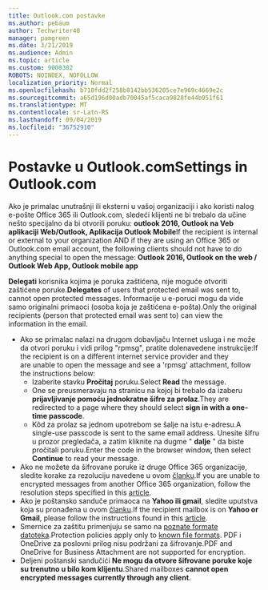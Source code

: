 ```yaml
---
title: Outlook.com postavke
ms.author: pebaum
author: Techwriter40
manager: pamgreen
ms.date: 3/21/2019
ms.audience: Admin
ms.topic: article
ms.custom: 9000302
ROBOTS: NOINDEX, NOFOLLOW
localization_priority: Normal
ms.openlocfilehash: b710fdd2f258b8142bb536205ce7e969c4669e2c
ms.sourcegitcommit: a65d196d00adb70045af5caca9828fe44b951f61
ms.translationtype: MT
ms.contentlocale: sr-Latn-RS
ms.lasthandoff: 09/04/2019
ms.locfileid: "36752910"
---
```

# <a name="settings-in-outlookcom"></a><span data-ttu-id="93bf5-102">Postavke u Outlook.com</span><span class="sxs-lookup"><span data-stu-id="93bf5-102">Settings in Outlook.com</span></span>

<span data-ttu-id="93bf5-103">Ako je primalac unutrašnji ili eksterni u vašoj organizaciji i ako koristi nalog e-pošte Office 365 ili Outlook.com, sledeći klijenti ne bi trebalo da učine nešto specijalno da bi otvorili poruku: **outlook 2016, Outlook na Veb aplikaciji Web/Outlook, Aplikacija Outlook Mobile**</span><span class="sxs-lookup"><span data-stu-id="93bf5-103">If the recipient is internal or external to your organization AND if they are using an Office 365 or Outlook.com email account, the following clients should not have to do anything special to open the message: **Outlook 2016, Outlook on the web / Outlook Web App, Outlook mobile app**</span></span>

<span data-ttu-id="93bf5-104">**Delegati** korisnika kojima je poruka zaštićena, nije moguće otvoriti zaštićene poruke.</span><span class="sxs-lookup"><span data-stu-id="93bf5-104">**Delegates** of users that protected email was sent to, cannot open protected messages.</span></span> <span data-ttu-id="93bf5-105">Informacije u e-poruci mogu da vide samo originalni primaoci (osoba koja je zaštićena e-pošta).</span><span class="sxs-lookup"><span data-stu-id="93bf5-105">Only the original recipients (person that protected email was sent to) can view the information in the email.</span></span>

- <span data-ttu-id="93bf5-106">Ako se primalac nalazi na drugom dobavljaču Internet usluga i&nbsp;ne može da otvori poruku i vidi prilog "rpmsg", pratite dolenavedene instrukcije:</span><span class="sxs-lookup"><span data-stu-id="93bf5-106">If the recipient is on a different internet service provider and they are&nbsp;unable to open the message and see a 'rpmsg' attachment, follow the instructions below:</span></span>
    - <span data-ttu-id="93bf5-107">Izaberite stavku **Pročitaj** poruku.</span><span class="sxs-lookup"><span data-stu-id="93bf5-107">Select **Read** the message.</span></span>
    - <span data-ttu-id="93bf5-108">One se preusmeravaju na stranicu na kojoj bi trebalo da izaberu **prijavljivanje pomoću jednokratne šifre za prolaz**.</span><span class="sxs-lookup"><span data-stu-id="93bf5-108">They are redirected to a page where they should select **sign in with a one-time passcode**.</span></span>
    - <span data-ttu-id="93bf5-109">Kôd za prolaz sa jednom upotrebom se šalje na istu e-adresu.</span><span class="sxs-lookup"><span data-stu-id="93bf5-109">A single-use passcode is sent to the same email address.</span></span> <span data-ttu-id="93bf5-110">Unesite šifru u prozor pregledača, a zatim kliknite na dugme " **dalje** " da biste pročitali poruku.</span><span class="sxs-lookup"><span data-stu-id="93bf5-110">Enter the code in the browser window, then select **Continue** to read your message.</span></span>
- <span data-ttu-id="93bf5-111">Ako ne možete da šifrovane poruke iz druge Office 365 organizacije, sledite korake za rezoluciju navedene u ovom [članku](https://support.office.com/article/known-issues-opening-irm-protected-emails-sent-from-users-in-other-office-365-organizations-0dec0593-a05d-4aa2-8445-9311ebab3164).</span><span class="sxs-lookup"><span data-stu-id="93bf5-111">If you are unable to encrypted messages from another Office 365 organization, follow the resolution steps specified in this [article](https://support.office.com/article/known-issues-opening-irm-protected-emails-sent-from-users-in-other-office-365-organizations-0dec0593-a05d-4aa2-8445-9311ebab3164).</span></span>
- <span data-ttu-id="93bf5-112">Ako je poštansko sanduče primaoca na **Yahoo ili gmail**, sledite uputstva</span> koja su pronađena u ovom [članku](https://support.office.com/article/how-do-i-open-a-protected-message-1157a286-8ecc-4b1e-ac43-2a608fbf3098).</span><span class="sxs-lookup"><span data-stu-id="93bf5-112">If the recipient mailbox is on **Yahoo or Gmail**, please follow the instructions</span> found in this [article](https://support.office.com/article/how-do-i-open-a-protected-message-1157a286-8ecc-4b1e-ac43-2a608fbf3098).</span></span>
- <span data-ttu-id="93bf5-113">Smernice za zaštitu primenjuju se samo na [poznate formate datoteka](https://docs.microsoft.com/azure/information-protection/rms-client/client-admin-guide-file-types).</span><span class="sxs-lookup"><span data-stu-id="93bf5-113">Protection policies apply only to [known file formats](https://docs.microsoft.com/azure/information-protection/rms-client/client-admin-guide-file-types).</span></span> <span data-ttu-id="93bf5-114">PDF i OneDrive za poslovni prilog nisu podržani za šifrovanje.</span><span class="sxs-lookup"><span data-stu-id="93bf5-114">PDF and OneDrive for Business Attachment are not supported for encryption.</span></span>
- <span data-ttu-id="93bf5-115">Deljeni poštanski sandučići **Ne mogu da otvore šifrovane poruke koje su trenutno u bilo kom klijentu**.</span><span class="sxs-lookup"><span data-stu-id="93bf5-115">Shared mailboxes **cannot open encrypted messages currently through any client**.</span></span> 
